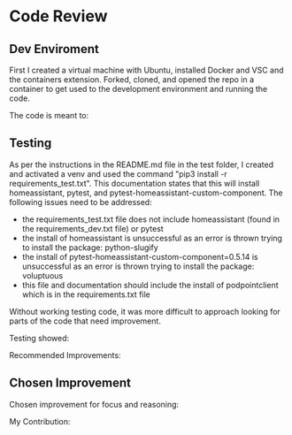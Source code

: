 # Code Review

## Dev Enviroment

First I created a virtual machine with Ubuntu, installed Docker and VSC and the containers extension.
Forked, cloned, and opened the repo in a container to get used to the development environment and running the code.

The code is meant to:


## Testing
As per the instructions in the README.md file in the test folder, I created and activated a venv and used the command "pip3 install -r requirements_test.txt". This documentation states that this will install homeassistant, pytest, and pytest-homeassistant-custom-component.
The following issues need to be addressed:
- the requirements_test.txt file does not include homeassistant (found in the requirements_dev.txt file) or pytest
- the install of homeassistant is unsuccessful as an error is thrown trying to install the package: python-slugify
- the install of pytest-homeassistant-custom-component=0.5.14 is unsuccessful as an error is thrown trying to install the package: voluptuous
- this file and documentation should include the install of podpointclient which is in the requirements.txt file

Without working testing code, it was more difficult to approach looking for parts of the code that need improvement.

Testing showed:

Recommended Improvements:

## Chosen Improvement 

Chosen improvement for focus and reasoning:

My Contribution:
